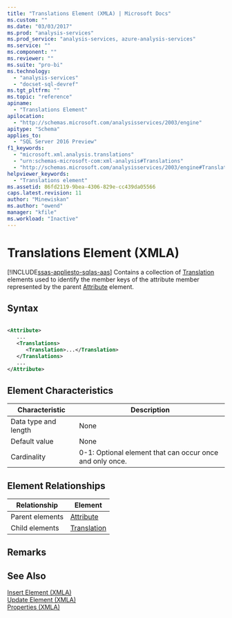 ```yaml
---
title: "Translations Element (XMLA) | Microsoft Docs"
ms.custom: ""
ms.date: "03/03/2017"
ms.prod: "analysis-services"
ms.prod_service: "analysis-services, azure-analysis-services"
ms.service: ""
ms.component: ""
ms.reviewer: ""
ms.suite: "pro-bi"
ms.technology: 
  - "analysis-services"
  - "docset-sql-devref"
ms.tgt_pltfrm: ""
ms.topic: "reference"
apiname: 
  - "Translations Element"
apilocation: 
  - "http://schemas.microsoft.com/analysisservices/2003/engine"
apitype: "Schema"
applies_to: 
  - "SQL Server 2016 Preview"
f1_keywords: 
  - "microsoft.xml.analysis.translations"
  - "urn:schemas-microsoft-com:xml-analysis#Translations"
  - "http://schemas.microsoft.com/analysisservices/2003/engine#Translations"
helpviewer_keywords: 
  - "Translations element"
ms.assetid: 86fd2119-9bea-4306-829e-cc439da05566
caps.latest.revision: 11
author: "Minewiskan"
ms.author: "owend"
manager: "kfile"
ms.workload: "Inactive"
---
```

# Translations Element (XMLA)
[!INCLUDE[ssas-appliesto-sqlas-aas](../../../includes/ssas-appliesto-sqlas-aas.md)]
  Contains a collection of [Translation](../../../analysis-services/xmla/xml-elements-properties/translation-element-xmla.md) elements used to identify the member keys of the attribute member represented by the parent [Attribute](../../../analysis-services/xmla/xml-elements-properties/attribute-element-xmla.md) element.  
  
## Syntax  
  
```xml  
  
<Attribute>  
   ...  
   <Translations>  
      <Translation>...</Translation>  
   </Translations>  
   ...  
</Attribute>  
```  
  
## Element Characteristics  
  
|Characteristic|Description|  
|--------------------|-----------------|  
|Data type and length|None|  
|Default value|None|  
|Cardinality|0-1: Optional element that can occur once and only once.|  
  
## Element Relationships  
  
|Relationship|Element|  
|------------------|-------------|  
|Parent elements|[Attribute](../../../analysis-services/xmla/xml-elements-properties/attribute-element-xmla.md)|  
|Child elements|[Translation](../../../analysis-services/xmla/xml-elements-properties/translation-element-xmla.md)|  
  
## Remarks  
  
## See Also  
 [Insert Element &#40;XMLA&#41;](../../../analysis-services/xmla/xml-elements-commands/insert-element-xmla.md)   
 [Update Element &#40;XMLA&#41;](../../../analysis-services/xmla/xml-elements-commands/update-element-xmla.md)   
 [Properties &#40;XMLA&#41;](../../../analysis-services/xmla/xml-elements-properties/xml-elements-properties.md)  
  
  

